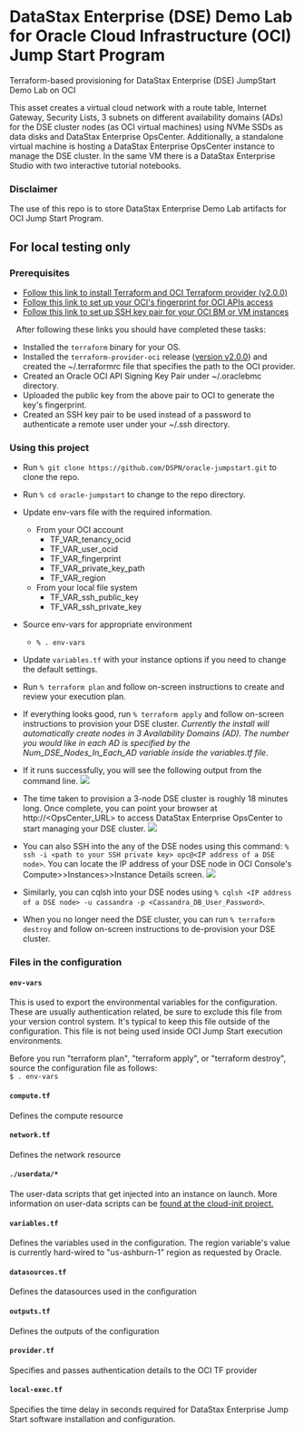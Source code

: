 # DataStax Enterprise (DSE) Demo Lab for Oracle Cloud Infrastructure (OCI) Jump Start Program
Terraform-based provisioning for DataStax Enterprise (DSE) JumpStart Demo Lab on OCI

This asset creates a virtual cloud network with a route table, Internet Gateway, Security Lists, 3 subnets on different availability domains (ADs) for the DSE cluster nodes (as OCI virtual machines) using NVMe SSDs as data disks and DataStax Enterprise OpsCenter. Additionally, a standalone virtual machine is hosting a DataStax Enterprise OpsCenter instance to manage the DSE cluster. In the same VM there is a DataStax Enterprise Studio with two interactive tutorial notebooks.

### Disclaimer
The use of this repo is to store DataStax Enterprise Demo Lab artifacts for OCI Jump Start Program.

## For local testing only
### Prerequisites
* [Follow this link to install Terraform and OCI Terraform provider (v2.0.0)](https://github.com/oracle/terraform-provider-oci/blob/master/README.md)
* [Follow this link to set up your OCI's fingerprint for OCI APIs access](https://docs.us-phoenix-1.oraclecloud.com/Content/API/Concepts/apisigningkey.htm)
* [Follow this link to set up SSH key pair for your OCI BM or VM instances](https://docs.us-phoenix-1.oraclecloud.com/Content/GSG/Tasks/creatingkeys.htm)

&nbsp;&nbsp;&nbsp;After following these links you should have completed these tasks:
* Installed the `terraform` binary for your OS.
* Installed the `terraform-provider-oci` release ([version v2.0.0](https://github.com/oracle/terraform-provider-oci/releases/tag/v2.0.0)) and created the ~/.terraformrc file that specifies the path to the OCI provider.
* Created an Oracle OCI API Signing Key Pair under ~/.oraclebmc directory.
* Uploaded the public key from the above pair to OCI to generate the key's fingerprint.
* Created an SSH key pair to be used instead of a password to authenticate a remote user under your ~/.ssh directory.

### Using this project
* Run `% git clone https://github.com/DSPN/oracle-jumpstart.git` to clone the repo.
* Run `% cd oracle-jumpstart` to change to the repo directory.
* Update env-vars file with the required information.
  * From your OCI account
    * TF_VAR_tenancy_ocid
    * TF_VAR_user_ocid
    * TF_VAR_fingerprint
    * TF_VAR_private_key_path
    * TF_VAR_region
  * From your local file system
    * TF_VAR_ssh_public_key
    * TF_VAR_ssh_private_key

* Source env-vars for appropriate environment
  * `% . env-vars`
* Update `variables.tf` with your instance options if you need to change the default settings.
* Run `% terraform plan` and follow on-screen instructions to create and review your execution plan.
* If everything looks good, run `% terraform apply` and follow on-screen instructions to provision your DSE cluster. *Currently the install will automatically create nodes in 3 Availability Domains (AD). The number you would like in each AD is specified by the Num_DSE_Nodes_In_Each_AD variable inside the variables.tf file*.
* If it runs successfully, you will see the following output from the command line.
![](./img/terraform_apply.png)
* The time taken to provision a 3-node DSE cluster is roughly 18 minutes long. Once complete, you can point your browser at http://<OpsCenter_URL> to access DataStax Enterprise OpsCenter to start managing your DSE cluster.
![](./img/opsc_dashboard.png)
* You can also SSH into the any of the DSE nodes using this command: `% ssh -i <path to your SSH private key> opc@<IP address of a DSE node>`.  You can locate the IP address of your DSE node in OCI Console's Compute>>Instances>>Instance Details screen.
![](./img/dse_ip.png)
* Similarly, you can cqlsh into your DSE nodes using `% cqlsh <IP address of a DSE node> -u cassandra -p <Cassandra_DB_User_Password>`.
* When you no longer need the DSE cluster, you can run `% terraform destroy` and follow on-screen instructions to de-provision your DSE cluster.

### Files in the configuration

#### `env-vars`
This is used to export the environmental variables for the configuration. These are usually authentication related, be sure to exclude this file from your version control system. It's typical to keep this file outside of the configuration.  This file is not being used inside OCI Jump Start execution environments.

Before you run "terraform plan", "terraform apply", or "terraform destroy", source the configuration file as follows:  
`$ . env-vars`

#### `compute.tf`
Defines the compute resource

#### `network.tf`
Defines the network resource

#### `./userdata/*`
The user-data scripts that get injected into an instance on launch. More information on user-data scripts can be [found at the cloud-init project.](https://cloudinit.readthedocs.io/en/latest/topics/format.html)

#### `variables.tf`
Defines the variables used in the configuration.  The region variable's value is currently hard-wired to "us-ashburn-1" region as requested by Oracle.

#### `datasources.tf`
Defines the datasources used in the configuration

#### `outputs.tf`
Defines the outputs of the configuration

#### `provider.tf`
Specifies and passes authentication details to the OCI TF provider

#### `local-exec.tf`
Specifies the time delay in seconds required for DataStax Enterprise Jump Start software installation and configuration.
